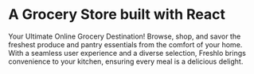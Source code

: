 # A Grocery Store built with React 

Your Ultimate Online Grocery Destination! Browse, shop, and savor the freshest produce and pantry essentials from the comfort of your home. With a seamless user experience and a diverse selection, Freshlo brings convenience to your kitchen, ensuring every meal is a delicious delight.
